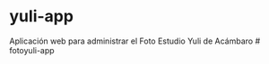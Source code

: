 # yuli-app
Aplicación web para administrar el Foto Estudio Yuli de Acámbaro
#   f o t o y u l i - a p p  
 